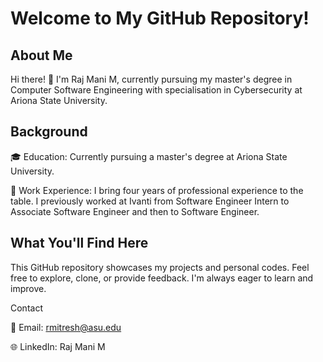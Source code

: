 # Welcome to My GitHub Repository!
## About Me
Hi there! 👋 I'm Raj Mani M, currently pursuing my master's degree in Computer Software Engineering with specialisation in Cybersecurity at Ariona State University.

## Background
🎓 Education: Currently pursuing a master's degree at Ariona State University.

💼 Work Experience: I bring four years of professional experience to the table. I previously worked at Ivanti from Software Engineer Intern to Associate Software Engineer and then to Software Engineer.

## What You'll Find Here
This GitHub repository showcases my projects and personal codes. Feel free to explore, clone, or provide feedback. I'm always eager to learn and improve.

Contact

📧 Email: rmitresh@asu.edu

🌐 LinkedIn: Raj Mani M

